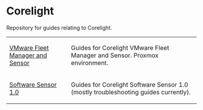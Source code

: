 # Corelight
Repository for guides relating to Corelight.

<table>
  <tr>
    <td>
      <a href="https://github.com/PudgyDragon/Corelight/tree/main/VMwareSensor">VMware Fleet Manager and Sensor</a>
    </td>
    <td>
      <p>Guides for Corelight VMware Fleet Manager and Sensor. Proxmox environment.</p>
    </td>
  </tr>
  <tr>
    <td>
      <a href="https://github.com/PudgyDragon/Corelight/tree/main/SoftwareSensor1.0">Software Sensor 1.0</a>
    </td>
    <td>
      <p>Guides for Corelight Software Sensor 1.0 (mostly troubleshooting guides currently).</p>
    </td>
  </tr>
</table>
